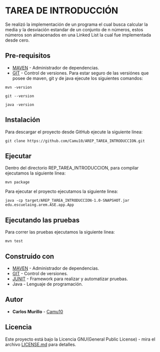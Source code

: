 # TAREA DE INTRODUCCIÓN
Se realizó la implementación de un programa el cual busca calcular la media y la desviación estandar de un conjunto de n números, estos números son almacenados en una Linked List la cual fue implementada desde cero.

## Pre-requisitos
* [MAVEN](https://maven.apache.org/) - Administrador de dependencias.
* [GIT](https://git-scm.com/) - Control de versiones.
Para estar seguro de las versiónes que posee de maven, git y de java ejecute los siguientes comandos:
```
mvn -version
```
```
git --version
```
```
java -version
```
## Instalación 
Para descargar el proyecto desde GitHub ejecute la siguiente linea:
```
git clone https://github.com/Camu10/AREP_TAREA_INTRODUCCION.git
```

## Ejecutar
Dentro del directorio REP_TAREA_INTRODUCCION, para compilar ejecutamos la siguiente linea:
```
mvn package
```
Para ejecutar el proyecto ejecutamos la siguiente linea:
```
java -cp target/AREP_TAREA_INTRODUCCION-1.0-SNAPSHOT.jar edu.escuelaing.arem.ASE.app.App
```

## Ejecutando las pruebas
Para correr las pruebas ejecutamos la siguiente linea:
```
mvn test
```

## Construido con
* [MAVEN](https://maven.apache.org/) - Administrador de dependencias.
* [GIT](https://git-scm.com/) - Control de versiones.
* [JUNIT](https://junit.org/junit5/) - Framework para realizar y automatizar pruebas.
* Java - Lenguaje de programación.

## Autor
* **Carlos Murillo** - [Camu10](https://github.com/Camu10)

## Licencia
Este proyecto está bajo la Licencia GNU(General Public License) - mira el archivo [LICENSE.md](LICENSE.md) para detalles.
